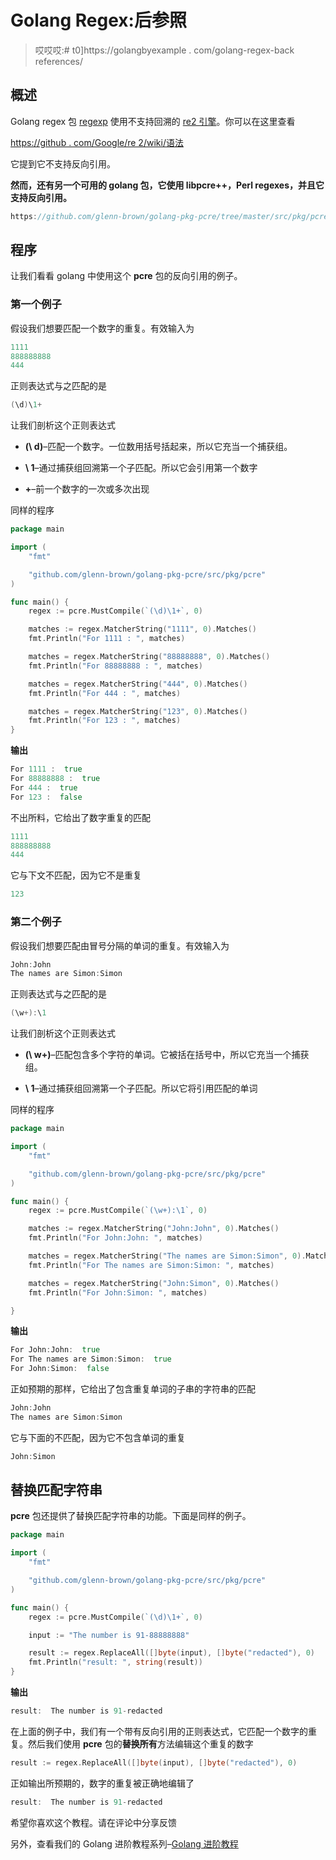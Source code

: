 # Golang Regex:后参照

> 哎哎哎:# t0]https://golangbyexample . com/golang-regex-back references/

## **概述**

Golang regex 包 [regexp](https://golang.org/pkg/regexp/) 使用不支持回溯的 [re2 引擎](https://swtch.com/~rsc/regexp/regexp3.html)。你可以在这里查看

[https://github . com/Google/re 2/wiki/语法](https://github.com/google/re2/wiki/Syntax)

它提到它不支持反向引用。

**然而，还有另一个可用的 golang 包，它使用 libpcre++，Perl regexes，并且它支持反向引用。**

```go
https://github.com/glenn-brown/golang-pkg-pcre/tree/master/src/pkg/pcre
```

## **程序**

让我们看看 golang 中使用这个 **pcre** 包的反向引用的例子。

### **第一个例子**

假设我们想要匹配一个数字的重复。有效输入为

```go
1111
888888888
444
```

正则表达式与之匹配的是

```go
(\d)\1+
```

让我们剖析这个正则表达式

*   **(\ d)**–匹配一个数字。一位数用括号括起来，所以它充当一个捕获组。

*   **\ 1**–通过捕获组回溯第一个子匹配。所以它会引用第一个数字

*   **+**–前一个数字的一次或多次出现

同样的程序

```go
package main

import (
	"fmt"

	"github.com/glenn-brown/golang-pkg-pcre/src/pkg/pcre"
)

func main() {
	regex := pcre.MustCompile(`(\d)\1+`, 0)

	matches := regex.MatcherString("1111", 0).Matches()
	fmt.Println("For 1111 : ", matches)

	matches = regex.MatcherString("88888888", 0).Matches()
	fmt.Println("For 88888888 : ", matches)

	matches = regex.MatcherString("444", 0).Matches()
	fmt.Println("For 444 : ", matches)

	matches = regex.MatcherString("123", 0).Matches()
	fmt.Println("For 123 : ", matches)
}
```

**输出**

```go
For 1111 :  true
For 88888888 :  true
For 444 :  true
For 123 :  false
```

不出所料，它给出了数字重复的匹配

```go
1111
888888888
444
```

它与下文不匹配，因为它不是重复

```go
123
```

### **第二个例子**

假设我们想要匹配由冒号分隔的单词的重复。有效输入为

```go
John:John
The names are Simon:Simon
```

正则表达式与之匹配的是

```go
(\w+):\1
```

让我们剖析这个正则表达式

*   **(\ w+)**–匹配包含多个字符的单词。它被括在括号中，所以它充当一个捕获组。

*   **\ 1**–通过捕获组回溯第一个子匹配。所以它将引用匹配的单词

同样的程序

```go
package main

import (
	"fmt"

	"github.com/glenn-brown/golang-pkg-pcre/src/pkg/pcre"
)

func main() {
	regex := pcre.MustCompile(`(\w+):\1`, 0)

	matches := regex.MatcherString("John:John", 0).Matches()
	fmt.Println("For John:John: ", matches)

	matches = regex.MatcherString("The names are Simon:Simon", 0).Matches()
	fmt.Println("For The names are Simon:Simon: ", matches)

	matches = regex.MatcherString("John:Simon", 0).Matches()
	fmt.Println("For John:Simon: ", matches)

}
```

**输出**

```go
For John:John:  true
For The names are Simon:Simon:  true
For John:Simon:  false
```

正如预期的那样，它给出了包含重复单词的子串的字符串的匹配

```go
John:John
The names are Simon:Simon
```

它与下面的不匹配，因为它不包含单词的重复

```go
John:Simon
```

## **替换匹配字符串**

**pcre** 包还提供了替换匹配字符串的功能。下面是同样的例子。

```go
package main

import (
	"fmt"

	"github.com/glenn-brown/golang-pkg-pcre/src/pkg/pcre"
)

func main() {
	regex := pcre.MustCompile(`(\d)\1+`, 0)

	input := "The number is 91-88888888"

	result := regex.ReplaceAll([]byte(input), []byte("redacted"), 0)
	fmt.Println("result: ", string(result))
}
```

**输出**

```go
result:  The number is 91-redacted
```

在上面的例子中，我们有一个带有反向引用的正则表达式，它匹配一个数字的重复。然后我们使用 **pcre** 包的**替换所有**方法编辑这个重复的数字

```go
result := regex.ReplaceAll([]byte(input), []byte("redacted"), 0)
```

正如输出所预期的，数字的重复被正确地编辑了

```go
result:  The number is 91-redacted
```

希望你喜欢这个教程。请在评论中分享反馈

另外，查看我们的 Golang 进阶教程系列–[<u>Golang 进阶教程</u>](https://golangbyexample.com/golang-comprehensive-tutorial/)